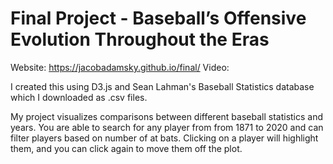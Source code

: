 # Final Project - Baseball’s Offensive Evolution Throughout the Eras
Website: https://jacobadamsky.github.io/final/
Video:

I created this using D3.js and Sean Lahman's Baseball Statistics database which I downloaded as .csv files.

My project visualizes comparisons between different baseball statistics and years. You are able to search for any player from from 1871 to 2020
and can filter players based on number of at bats. Clicking on a player will highlight them, and you can click again to move them off the plot.
